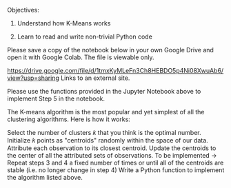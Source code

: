 Objectives:

1. Understand how K-Means works

2. Learn to read and write non-trivial Python code

Please save a copy of the notebook below in your own Google Drive and open it with Google Colab. The file is viewable only.

https://drive.google.com/file/d/1tmxKyMLeFn3Ch8HEBDO5p4Ni08XwuAb6/view?usp=sharing Links to an external site.

Please use the functions provided in the Jupyter Notebook above to implement Step 5 in the notebook.

The K-means algorithm is the most popular and yet simplest of all the clustering algorithms. Here is how it works:

Select the number of clusters  𝑘  that you think is the optimal number. 
Initialize  𝑘  points as "centroids" randomly within the space of our data.
Attribute each observation to its closest centroid.
Update the centroids to the center of all the attributed sets of observations.
To be implemented -> Repeat steps 3 and 4 a fixed number of times or until all of the centroids are stable (i.e. no longer change in step 4)
Write a Python function to implement the algorithm listed above.
